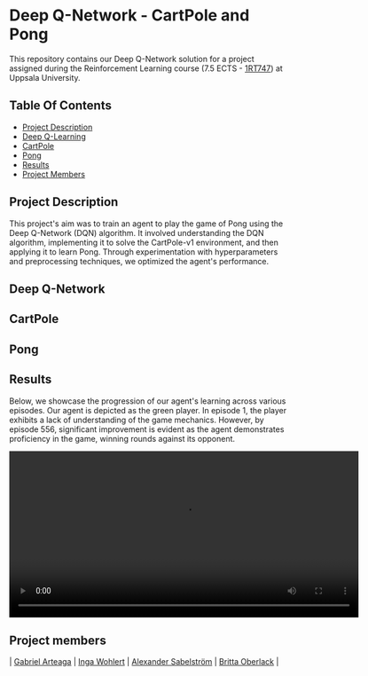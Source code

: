 # Deep Q-Network - CartPole and Pong
This repository contains our Deep Q-Network solution for a project assigned during the Reinforcement Learning course (7.5 ECTS - [1RT747](https://www.uu.se/en/study/syllabus?query=46760)) at Uppsala University.

## Table Of Contents
 * [Project Description](#project-description)
 * [Deep Q-Learning](#deep-q-learning)
 * [CartPole](#cartpole)
 * [Pong](#pong)
 * [Results](#results)
 * [Project Members](#project-members)
## Project Description
This project's aim was to train an agent to play the game of Pong using the Deep Q-Network (DQN) algorithm. It involved understanding the DQN algorithm, implementing it to solve the CartPole-v1 environment, and then applying it to learn Pong. Through experimentation with hyperparameters and preprocessing techniques, we optimized the agent's performance. 
## Deep Q-Network

## CartPole

  
## Pong

## Results
Below, we showcase the progression of our agent's learning across various episodes. Our agent is depicted as the green player. In episode 1, the player exhibits a lack of understanding of the game mechanics. However, by episode 556, significant improvement is evident as the agent demonstrates proficiency in the game, winning rounds against its opponent.
<div align="center">
<video width="630" height="300" src="https://github.com/brittaao/RLGroupProject/assets/118284938/c8be8864-f51a-4354-898d-223f980b7cce"></video>
</div>


## Project members
| [Gabriel Arteaga](https://github.com/Gabriel-Arteaga)  |  [Inga Wohlert](https://github.com/IngaKristin)  |  [Alexander Sabelström](https://github.com/Sabelz) | [Britta Oberlack](https://github.com/brittaao) |

